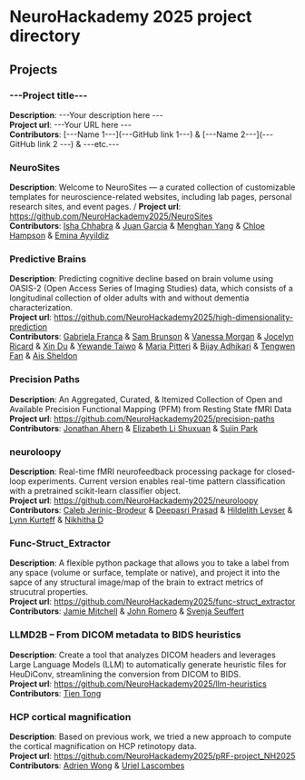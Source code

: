 # NeuroHackademy 2025 project directory

## Projects

<!-- 
INSTRUCTIONS: COPY THE EXAMPLE BELOW AND REPLACE ALL THE ITEMS BETWEEN TRIPLE-DASHES ("---") WITH YOUR PROJECT INFORMATION 
-->

### ---Project title---
**Description**: ---Your description here ---  \
**Project url**: ---Your URL here --- \
**Contributors**: [---Name 1---](---GitHub link 1---) & [---Name 2---](---GitHub link 2 ---) & ---etc.---

<!-- -->
### NeuroSites
**Description**: Welcome to NeuroSites — a curated collection of customizable templates for neuroscience-related websites, including lab pages, personal research sites, and event pages. /
**Project url**: https://github.com/NeuroHackademy2025/NeuroSites \
**Contributors**: [Isha Chhabra](https://github.com/ishachhabra1) & [Juan Garcia](https://github.com/Jupablo93) & [Menghan Yang](https://github.com/Menghan-Yang) & [Chloe Hampson](https://github.com/chlohamp) & [Emina Ayyildiz](https://github.com/eminaayyildiz) 

### Predictive Brains
**Description**: Predicting cognitive decline based on brain volume using OASIS-2 (Open Access Series of Imaging Studies) data, which consists of a longitudinal collection of older adults with and without dementia characterization. \
**Project url**: https://github.com/NeuroHackademy2025/high-dimensionality-prediction  \
**Contributors**: [Gabriela Franca](https://github.com/GabrielaFranca) & [Sam Brunson](https://github.com/brunsons98) & [Vanessa Morgan](https://github.com/vanessatmorgan) & 
[Jocelyn Ricard](https://github.com/ricardjocelyn) & [Xin Du](https://github.com/NotDX) & [Yewande Taiwo](https://github.com/ytaiwo) & [Maria Pitteri](https://github.com/mariacpitteri) & [Bijay Adhikari](https://github.com/bjayadikari) & [Tengwen Fan](https://github.com/tengwenfan) & [Ais Sheldon](https://github.com/ais-sheldon)  

### Precision Paths
**Description**: An Aggregated, Curated, & Itemized Collection of Open and Available Precision Functional Mapping (PFM) from Resting State fMRI Data \
**Project url**: https://github.com/NeuroHackademy2025/precision-paths \
**Contributors**: [Jonathan Ahern](https://github.com/j0n-a) & [Elizabeth Li Shuxuan](https://github.com/elizabeth-li-shuxuan) & [Sujin Park](https://github.com/suezaan)

### neuroloopy
**Description**: Real-time fMRI neurofeedback processing package for closed-loop experiments. Current version enables real-time pattern classification with a pretrained scikit-learn classifier object. \
**Project url**: https://github.com/NeuroHackademy2025/neuroloopy  \
**Contributors**: [Caleb Jerinic-Brodeur](https://github.com/cjerinic) & [Deepasri Prasad](https://github.com/prasadee) & [Hildelith Leyser](https://github.com/hildieleyser) & [Lynn Kurteff](https://github.com/kurteff) & [Nikhitha D](https://github.com/NikhithaD26)

### Func-Struct_Extractor
**Description**: A flexible python package that allows you to take a label from any space (volume or surface, template or native), and project it into the sapce of any structural image/map of the brain to extract metrics of strucutral properties. \
**Project url**: https://github.com/NeuroHackademy2025/func-struct_extractor \
**Contributors**: [Jamie Mitchell](https://github.com/jamielmitchell) & [John Romero](https://github.com/johndromero) & [Svenja Seuffert](https://github.com/svenjaseuffert)

### LLMD2B – From DICOM metadata to BIDS heuristics
**Description**: Create a tool that analyzes DICOM headers and leverages Large Language Models (LLM) to automatically generate heuristic files for HeuDiConv, streamlining the conversion from DICOM to BIDS.  \
**Project url**: https://github.com/NeuroHackademy2025/llm-heuristics \
**Contributors**: [Tien Tong](https://github.com/tien-tong)

### HCP cortical magnification
**Description**: Based on previous work, we tried a new approach to compute the cortical magnification on HCP retinotopy data. \
**Project url**: https://github.com/NeuroHackademy2025/pRF-project_NH2025 \
**Contributors**: [Adrien Wong](https://github.com/adrianwong111) & [Uriel Lascombes](https://github.com/ulascombes)
